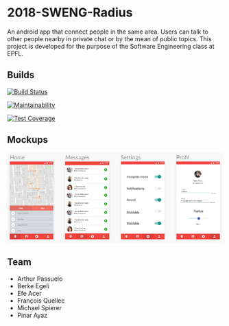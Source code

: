 # 2018-SWENG-Radius
An android app that connect people in the same area. Users can talk to other people nearby in private chat or by the mean of public topics. This project is developed for the purpose of the Software Engineering class at EPFL.
## Builds
[![Build Status](https://travis-ci.org/2018-SWENG/2018-SWENG-Radius.svg?branch=master)](https://travis-ci.org/2018-SWENG/2018-SWENG-Radius)

[![Maintainability](https://api.codeclimate.com/v1/badges/08110a926a7e10f33078/maintainability)](https://codeclimate.com/github/2018-SWENG/2018-SWENG-Radius/maintainability)

[![Test Coverage](https://api.codeclimate.com/v1/badges/08110a926a7e10f33078/test_coverage)](https://codeclimate.com/github/2018-SWENG/2018-SWENG-Radius/test_coverage)

## Mockups
![Alt text](docs/mockup.png?raw=true "")

## Team
- Arthur Passuelo
- Berke Egeli
- Efe Acer
- François Quellec
- Michael Spierer
- Pinar Ayaz

